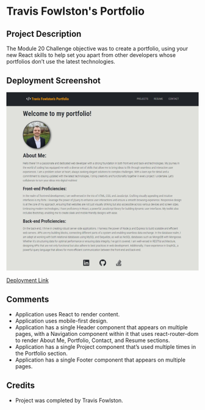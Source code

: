 # Travis Fowlston's Portfolio

## Project Description

The Module 20 Challenge objective was to create a portfolio, using your new React skills to help set you apart from other developers whose portfolios don’t use the latest technologies.

## Deployment Screenshot

![deployment-screenshot](./src/assets/my-portfolio.jpg)

[Deployment Link](https://travisfowlstonportfolio.netlify.app/)

## Comments

- Application uses React to render content.
- Application uses mobile-first design.
- Application has a single Header component that appears on multiple pages, with a Navigation component within it that uses react-router-dom to render About Me, Portfolio, Contact, and Resume sections.
- Application has a single Project component that’s used multiple times in the Portfolio section.
- Application has a single Footer component that appears on multiple pages.

## Credits

- Project was completed by Travis Fowlston.
